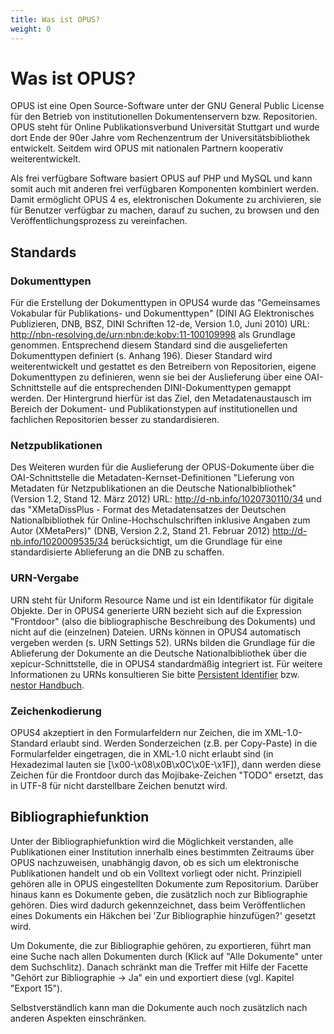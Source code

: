 ```yaml
---
title: Was ist OPUS?
weight: 0
---
```


# Was ist OPUS?

OPUS ist eine Open Source-Software unter der GNU General Public License für den Betrieb von institutionellen
Dokumentenservern bzw. Repositorien. OPUS steht für Online Publikationsverbund Universität Stuttgart und wurde dort Ende
der 90er Jahre vom Rechenzentrum der Universitätsbibliothek entwickelt. Seitdem wird OPUS mit nationalen Partnern
kooperativ weiterentwickelt.

Als frei verfügbare Software basiert OPUS auf PHP und MySQL und kann somit auch mit anderen frei verfügbaren Komponenten
kombiniert werden. Damit ermöglicht OPUS 4 es, elektronischen Dokumente zu archivieren, sie für Benutzer verfügbar zu
machen, darauf zu suchen, zu browsen und den Veröffentlichungsprozess zu vereinfachen.

## Standards

### Dokumenttypen

Für die Erstellung der Dokumenttypen in OPUS4 wurde das "Gemeinsames Vokabular für Publikations- und Dokumenttypen"
(DINI AG Elektronisches Publizieren, DNB, BSZ, DINI Schriften 12-de, Version 1.0, Juni 2010) URL:
<http://nbn-resolving.de/urn:nbn:de:kobv:11-100109998> als Grundlage genommen. Entsprechend diesem Standard sind die
ausgelieferten Dokumenttypen definiert (s. Anhang 196). Dieser Standard wird weiterentwickelt und gestattet es den
Betreibern von Repositorien, eigene Dokumenttypen zu definieren, wenn sie bei der Auslieferung über eine
OAI-Schnittstelle auf die entsprechenden DINI-Dokumenttypen gemappt werden. Der Hintergrund hierfür ist das Ziel,
den Metadatenaustausch im Bereich der Dokument- und Publikationstypen auf institutionellen und fachlichen Repositorien
besser zu standardisieren.

### Netzpublikationen

Des Weiteren wurden für die Auslieferung der OPUS-Dokumente über die OAI-Schnittstelle die
Metadaten-Kernset-Definitionen "Lieferung von Metadaten für Netzpublikationen an die Deutsche Nationalbibliothek"
(Version 1.2, Stand 12. März 2012) URL: <http://d-nb.info/1020730110/34> und das
"XMetaDissPlus - Format des Metadatensatzes der Deutschen Nationalbibliothek für Online-Hochschulschriften inklusive
Angaben zum Autor (XMetaPers)" (DNB, Version 2.2, Stand 21. Februar 2012) <http://d-nb.info/1020009535/34>
berücksichtigt, um die Grundlage für eine standardisierte Ablieferung an die DNB zu schaffen.

### URN-Vergabe

URN steht für Uniform Resource Name und ist ein Identifikator für digitale Objekte. Der in OPUS4 generierte URN bezieht
sich auf die Expression "Frontdoor" (also die bibliographische Beschreibung des Dokuments) und nicht auf die (einzelnen)
Dateien. URNs können in OPUS4 automatisch vergeben werden (s. URN Settings 52). URNs bilden die Grundlage für die
Ablieferung der Dokumente an die Deutsche Nationalbibliothek über die xepicur-Schnittstelle, die in OPUS4 standardmäßig
integriert ist. Für weitere Informationen zu URNs konsultieren Sie bitte
[Persistent Identifier](http://www.persistent-identifier.de/?link=3352)
bzw. [nestor Handbuch](http://nestor.sub.uni-goettingen.de/handbuch/artikel/nestor_handbuch_artikel_336.pdf).

### Zeichenkodierung

OPUS4 akzeptiert in den Formularfeldern nur Zeichen, die im XML-1.0-Standard erlaubt sind. Werden Sonderzeichen
(z.B. per Copy-Paste) in die Formularfelder eingetragen, die in XML-1.0 nicht erlaubt sind (in Hexadezimal lauten sie
[\x00-\x08\x0B\x0C\x0E-\x1F]), dann werden diese
Zeichen für die Frontdoor durch das Mojibake-Zeichen "TODO" ersetzt, das in UTF-8 für nicht darstellbare Zeichen
benutzt wird.

## Bibliographiefunktion

Unter der Bibliographiefunktion wird die Möglichkeit verstanden, alle Publikationen einer Institution innerhalb eines
bestimmten Zeitraums über OPUS nachzuweisen, unabhängig davon, ob es sich um elektronische Publikationen handelt und ob
ein Volltext vorliegt oder nicht. Prinzipiell gehören alle in OPUS eingestellten Dokumente zum Repositorium. Darüber
hinaus kann es Dokumente geben, die zusätzlich noch zur Bibliographie gehören. Dies wird dadurch gekennzeichnet, dass
beim Veröffentlichen eines Dokuments ein Häkchen bei 'Zur Bibliographie hinzufügen?' gesetzt wird.

Um Dokumente, die zur Bibliographie gehören, zu exportieren, führt man eine Suche nach allen Dokumenten durch (Klick
auf "Alle Dokumente" unter dem Suchschlitz). Danach schränkt man die Treffer mit Hilfe der Facette "Gehört zur
Bibliographie -> Ja" ein und exportiert diese (vgl. Kapitel "Export 15").

<p class="info">
Selbstverständlich kann man die Dokumente auch noch zusätzlich nach anderen Aspekten einschränken.
</p>
